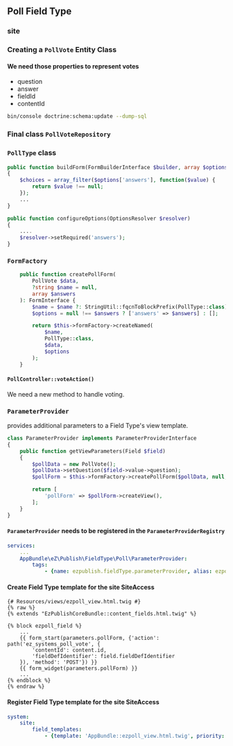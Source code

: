 ## Poll Field Type
### site


### Creating a `PollVote` Entity Class
#### We need those properties to represent votes
- question
- answer
- fieldId
- contentId

```bash
bin/console doctrine:schema:update --dump-sql
```


### Final class `PollVoteRepository`


### `PollType` class

```php
public function buildForm(FormBuilderInterface $builder, array $options)
{
    $choices = array_filter($options['answers'], function($value) {
        return $value !== null;
    });
    ...
}
```

```php
public function configureOptions(OptionsResolver $resolver)
{
    ....
    $resolver->setRequired('answers');
}
```


### `FormFactory`

```php
    public function createPollForm(
        PollVote $data,
        ?string $name = null,
        array $answers
    ): FormInterface {
        $name = $name ?: StringUtil::fqcnToBlockPrefix(PollType::class);
        $options = null !== $answers ? ['answers' => $answers] : [];

        return $this->formFactory->createNamed(
            $name,
            PollType::class,
            $data,
            $options
        );
    }
```


#### `PollController::voteAction()`
We need a new method to handle voting.


### `ParameterProvider`
provides additional parameters to a Field Type's view template.

```php
class ParameterProvider implements ParameterProviderInterface
{
    public function getViewParameters(Field $field)
    {
        $pollData = new PollVote();
        $pollData->setQuestion($field->value->question);
        $pollForm = $this->formFactory->createPollForm($pollData, null, $field->value->answers);

        return [
            'pollForm' => $pollForm->createView(),
        ];
    }
}
```


#### `ParameterProvider` needs to be registered in the `ParameterProviderRegistry`
```yml
services:
    ...
    AppBundle\eZ\Publish\FieldType\Poll\ParameterProvider:
        tags:
            - {name: ezpublish.fieldType.parameterProvider, alias: ezpoll}
```


#### Create Field Type template for the site SiteAccess

```twig
{# Resources/views/ezpoll_view.html.twig #}
{% raw %}
{% extends "EzPublishCoreBundle::content_fields.html.twig" %}

{% block ezpoll_field %}
    ...
    {{ form_start(parameters.pollForm, {'action': path('ez_systems_poll_vote', {
        'contentId': content.id,
        'fieldDefIdentifier': field.fieldDefIdentifier
    }), 'method': 'POST'}) }}
    {{ form_widget(parameters.pollForm) }}
    ...
{% endblock %}
{% endraw %}

```


#### Register Field Type template for the site SiteAccess
```yml
system:
    site:
        field_templates:
            - {template: 'AppBundle::ezpoll_view.html.twig', priority: 0}
```
